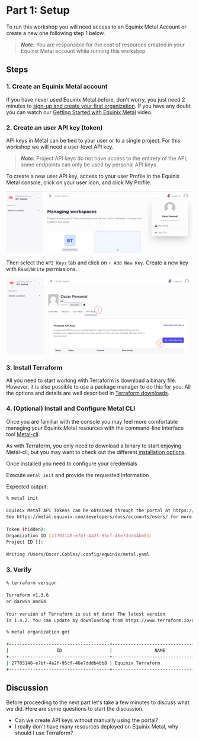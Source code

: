 <!-- See https://squidfunk.github.io/mkdocs-material/reference/ -->
# Part 1: Setup

To run this workshop you will need access to an Equinix Metal Account or create a new one following step 1 below.

> **_Note:_**  You are responsible for the cost of resources created in your Equinix Metal account while running this workshop.

## Steps

### 1. Create an Equinix Metal account

If you have never used Equinix Metal before, don't worry, you just need 2 minutes to [sign-up and create your first organization](https://console.equinix.com/sign-up). If you have any doubt you can watch our [Getting Started with Equinix Metal](https://www.youtube.com/watch?v=5Ax6fKBeg2U&t=153s) video.

### 2. Create an user API key (token)

API keys in Metal can be tied to your user or to a single project. For this workshop we will need a  user-level API key.

> **_Note:_** Project API keys do not have access to the entirety of the API; some endpoints can only be used by personal API keys.

To create a new user API key, access to your user Profile in the Equinix Metal console, click on your user icon, and click My Profile.

![Equinix Console profile section screenshot](images/profile-screenshot.png)

Then select the `API Keys` tab and click on `+ Add New Key`. Create a new key with `Read/Write` permissions.

![Equinix Console API keys section screenshot](images/profile-api-keys-screenshot.png)

### 3. Install Terraform

All you need to start working with Terraform is download a binary file. However, it is also possible to use a package manager to do this for you. All the options and details are well described in [Terraform downloads](https://developer.hashicorp.com/terraform/downloads).

### 4. (Optional) Install and Configure Metal CLI

Once you are familiar with the console you may feel more comfortable managing your Equinix Metal resources with the command-line interface tool [Metal-cli](https://github.com/equinix/metal-cli).

As with Terraform, you only need to download a binary to start enjoying Metal-cli, but you may want to check out the different [installation options](https://github.com/equinix/metal-cli/#installation).

Once installed you need to configure your credentials

Execute `metal init` and provide the requested information 

Expected output:

```sh
% metal init

Equinix Metal API Tokens can be obtained through the portal at https://console.equinix.com/.
See https://metal.equinix.com/developers/docs/accounts/users/ for more details.

Token (hidden): 
Organization ID [27703148-e7bf-4a2f-95cf-46e7dddb4bb8]: 
Project ID []: 

Writing /Users/Oscar.Cobles/.config/equinix/metal.yaml
```

### 3. Verify

```sh
% terraform version

Terraform v1.3.6
on darwin_amd64

Your version of Terraform is out of date! The latest version
is 1.4.2. You can update by downloading from https://www.terraform.io/downloads.html
```

```sh
% metal organization get

+--------------------------------------+-------------------------------------+----------------------+
|                  ID                  |                NAME                 |       CREATED        |
+--------------------------------------+-------------------------------------+----------------------+
| 27703148-e7bf-4a2f-95cf-46e7dddb4bb8 | Equinix Terraform                   | 2023-01-01T00:00:00Z |
+--------------------------------------+-------------------------------------+----------------------+
```

## Discussion

Before proceeding to the next part let's take a few minutes to discuss what we did. Here are some questions to start the discussion.

* Can we create API keys without manually using the portal?
* I really don't have many resources deployed on Equinix Metal, why should I use Terraform?
